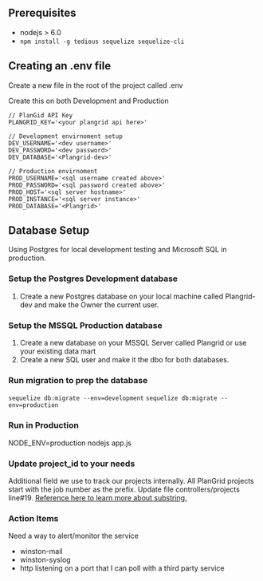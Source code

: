 ## Prerequisites

* nodejs > 6.0
* ```npm install -g tedious sequelize sequelize-cli```

## Creating an .env file

Create a new file in the root of the project called .env

Create this on both Development and Production

```
// PlanGid API Key
PLANGRID_KEY='<your plangrid api here>'

// Development envirnoment setup
DEV_USERNAME='<dev username>'
DEV_PASSWORD='<dev password>'
DEV_DATABASE='<Plangrid-dev>'

// Production envirnoment
PROD_USERNAME='<sql username created above>'
PROD_PASSWORD='<sql password created above>'
PROD_HOST='<sql server hostname>'
PROD_INSTANCE='<sql server instance>'
PROD_DATABASE='<Plangrid>'

```

## Database Setup

Using Postgres for local development testing and Microsoft SQL in production.

### Setup the Postgres Development database
1. Create a new Postgres database on your local machine called Plangrid-dev and make the Owner the current user.

### Setup the MSSQL Production database
1. Create a new database on your MSSQL Server called Plangrid or use your existing data mart
2. Create a new SQL user and make it the dbo for both databases.


### Run migration to prep the database
``` sequelize db:migrate --env=development ```
``` sequelize db:migrate --env=production ```


### Run in Production
NODE_ENV=production nodejs app.js 

### Update project_id to your needs

Additional field we use to track our projects internally.  All PlanGrid projects start with the job number as the prefix.  Update file controllers/projects line#19.  [Reference here to learn more about substring.](https://developer.mozilla.org/en-US/docs/Web/JavaScript/Reference/Global_Objects/String/substring)

### Action Items
Need a way to alert/monitor the service

* winston-mail
* winston-syslog
* http listening on a port that I can poll with a third party service